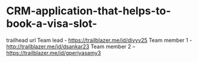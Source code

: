 # CRM-application-that-helps-to-book-a-visa-slot-

trailhead url
Team lead - https://trailblazer.me/id/divyv25
Team member 1 -http://trailblazer.me/id/dsankar23
Team member 2 – https://trailblazer.me/id/gperiyasamy3
